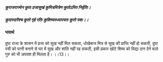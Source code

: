 ##### कुराजराज्येन कुतः प्रजासुखं कुमित्रमित्रेण कुतोऽस्ति निर्वृतिः।
##### कुदारदारैश्च कुतो गृहे रतिः कुशिष्यमध्यापयतः कुतो यशः।। 

#### भावार्थ

दुष्ट राजा के शासन में प्रजा को सुख नहीं मिल सकता, धोखेबाज मित्र से सुख की प्राप्ति नहीं हो सकती, दुष्ट स्त्री को पत्नी बनाने से घर में सुख और शांति नहीं रह सकती, इसी प्रकार खोटे शिष्य को विद्या दान देने वाले गुरु को भी अपयश ही मिलता है। ।।13।।